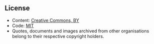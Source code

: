 ## License

* Content: [Creative Commons, BY](http://creativecommons.org/licenses/by/4.0/)
* Code: [MIT](http://opensource.org/licenses/mit-license.php)
* Quotes, documents and images archived from other organisations belong to their
  respective copyright holders.
